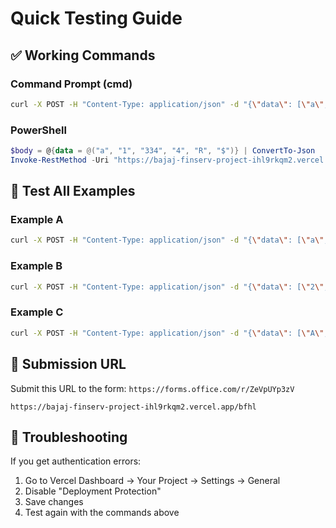 # Quick Testing Guide

## ✅ Working Commands

### Command Prompt (cmd)
```bash
curl -X POST -H "Content-Type: application/json" -d "{\"data\": [\"a\", \"1\", \"334\", \"4\", \"R\", \"$\"]}" https://bajaj-finserv-project-ihl9rkqm2.vercel.app/bfhl
```

### PowerShell
```powershell
$body = @{data = @("a", "1", "334", "4", "R", "$")} | ConvertTo-Json
Invoke-RestMethod -Uri "https://bajaj-finserv-project-ihl9rkqm2.vercel.app/bfhl" -Method Post -Body $body -ContentType "application/json"
```

## 🧪 Test All Examples

### Example A
```bash
curl -X POST -H "Content-Type: application/json" -d "{\"data\": [\"a\", \"1\", \"334\", \"4\", \"R\", \"$\"]}" https://bajaj-finserv-project-ihl9rkqm2.vercel.app/bfhl
```

### Example B
```bash
curl -X POST -H "Content-Type: application/json" -d "{\"data\": [\"2\", \"a\", \"y\", \"4\", \"&\", \"-\", \"*\", \"5\", \"92\", \"b\"]}" https://bajaj-finserv-project-ihl9rkqm2.vercel.app/bfhl
```

### Example C
```bash
curl -X POST -H "Content-Type: application/json" -d "{\"data\": [\"A\", \"ABcD\", \"DOE\"]}" https://bajaj-finserv-project-ihl9rkqm2.vercel.app/bfhl
```

## 📝 Submission URL

Submit this URL to the form: `https://forms.office.com/r/ZeVpUYp3zV`

```
https://bajaj-finserv-project-ihl9rkqm2.vercel.app/bfhl
```

## 🔧 Troubleshooting

If you get authentication errors:
1. Go to Vercel Dashboard → Your Project → Settings → General
2. Disable "Deployment Protection"
3. Save changes
4. Test again with the commands above

